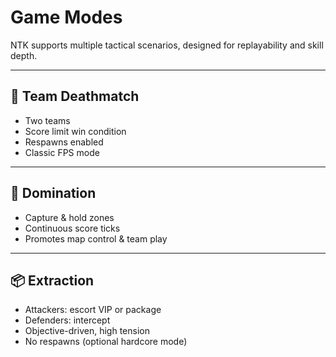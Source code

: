 # Game Modes

NTK supports multiple tactical scenarios, designed for replayability and skill depth.

---

## 🔫 Team Deathmatch
- Two teams  
- Score limit win condition  
- Respawns enabled  
- Classic FPS mode  

---

## 🎯 Domination
- Capture & hold zones  
- Continuous score ticks  
- Promotes map control & team play  

---

## 📦 Extraction
- Attackers: escort VIP or package  
- Defenders: intercept  
- Objective-driven, high tension  
- No respawns (optional hardcore mode)  
